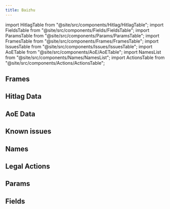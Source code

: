 ```yaml
---
title: Baizhu
---
```


import HitlagTable from "@site/src/components/Hitlag/HitlagTable";
import FieldsTable from "@site/src/components/Fields/FieldsTable";
import ParamsTable from "@site/src/components/Params/ParamsTable";
import FramesTable from "@site/src/components/Frames/FramesTable";
import IssuesTable from "@site/src/components/Issues/IssuesTable";
import AoETable from "@site/src/components/AoE/AoETable";
import NamesList from "@site/src/components/Names/NamesList";
import ActionsTable from "@site/src/components/Actions/ActionsTable";

## Frames

<FramesTable item_key="baizhu" />

## Hitlag Data

<HitlagTable item_key="baizhu" />

## AoE Data

<AoETable item_key="baizhu" />

## Known issues

<IssuesTable item_key="baizhu" />

## Names

<NamesList item_key="baizhu" />

## Legal Actions

<ActionsTable item_key="baizhu" />

## Params

<ParamsTable item_key="baizhu" />

## Fields

<FieldsTable item_key="baizhu" />
